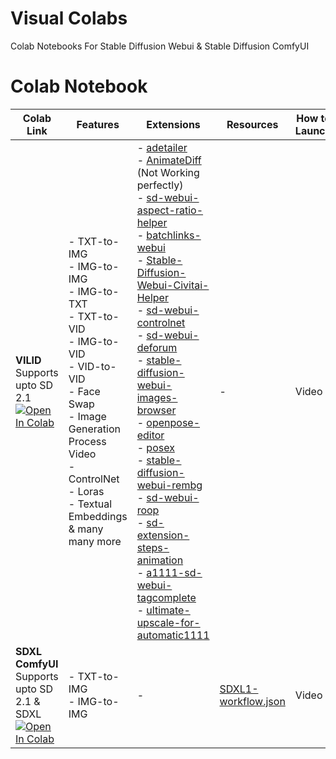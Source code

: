 # Visual Colabs
Colab Notebooks For Stable Diffusion Webui & Stable Diffusion ComfyUI

# Colab Notebook
| Colab Link | Features | Extensions | Resources | How to Launch |
| --- | --- | --- | --- | --- |
 **VILID**<br> Supports upto SD 2.1 <br> [![Open In Colab](https://camo.githubusercontent.com/84f0493939e0c4de4e6dbe113251b4bfb5353e57134ffd9fcab6b8714514d4d1/68747470733a2f2f636f6c61622e72657365617263682e676f6f676c652e636f6d2f6173736574732f636f6c61622d62616467652e737667)](https://colab.research.google.com/github/raannakasturi/stable-diffusion-webui/blob/main/Stable_Diffusion_(Stable).ipynb) |  - TXT-to-IMG <br> - IMG-to-IMG <br> - IMG-to-TXT <br> - TXT-to-VID <br> - IMG-to-VID <br> - VID-to-VID <br> - Face Swap <br> - Image Generation Process Video <br> - ControlNet <br> - Loras <br> - Textual Embeddings <br> & many many more <br> | - [adetailer](https://github.com/Bing-su/adetailer) <br> - [AnimateDiff](https://github.com/guoyww/AnimateDiff) (Not Working perfectly) <br> - [sd-webui-aspect-ratio-helper](https://github.com/thomasasfk/sd-webui-aspect-ratio-helper) <br> - [batchlinks-webui](https://github.com/etherealxx/batchlinks-webui) <br> - [Stable-Diffusion-Webui-Civitai-Helper](https://github.com/butaixianran/Stable-Diffusion-Webui-Civitai-Helper) <br> - [sd-webui-controlnet](https://github.com/Mikubill/sd-webui-controlnet) <br> - [sd-webui-deforum](https://github.com/deforum-art/sd-webui-deforum) <br> - [stable-diffusion-webui-images-browser](https://github.com/AlUlkesh/stable-diffusion-webui-images-browser) <br> - [openpose-editor](https://github.com/fkunn1326/openpose-editor) <br> - [posex](https://github.com/hnmr293/posex) <br> - [stable-diffusion-webui-rembg](https://github.com/AUTOMATIC1111/stable-diffusion-webui-rembg) <br> - [sd-webui-roop](https://github.com/s0md3v/sd-webui-roop) <br> - [sd-extension-steps-animation](https://github.com/vladmandic/sd-extension-steps-animation) <br> - [a1111-sd-webui-tagcomplete](https://github.com/DominikDoom/a1111-sd-webui-tagcomplete) <br> - [ultimate-upscale-for-automatic1111](https://github.com/Coyote-A/ultimate-upscale-for-automatic1111) | - | Video |
**SDXL ComfyUI** <br> Supports upto SD 2.1 & SDXL <br> [![Open In Colab](https://camo.githubusercontent.com/84f0493939e0c4de4e6dbe113251b4bfb5353e57134ffd9fcab6b8714514d4d1/68747470733a2f2f636f6c61622e72657365617263682e676f6f676c652e636f6d2f6173736574732f636f6c61622d62616467652e737667)](https://colab.research.google.com/github/RaannaKasturi/visual-colabs/blob/main/SD_%26_SDXL_on_ComfyUI_(stable).ipynb) | - TXT-to-IMG <br> - IMG-to-IMG | - | [SDXL1-workflow.json](https://github.com/RaannaKasturi/visual-colabs/blob/main/SDXL1-workflow.json) | Video |
